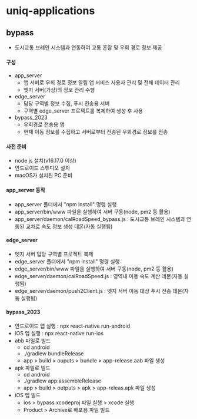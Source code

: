 # uniq-applications

## bypass

- 도시교통 브레인 시스템과 연동하여 교통 혼잡 및 우회 경로 정보 제공

#### 구성

- app_server
  - 앱 서버로 우회 경로 정보 알림 앱 서비스 사용자 관리 및 전체 데이터 관리
  - 엣지 서버(가상)의 정보 관리 수행
- edge_server
  - 담당 구역별 정보 수집, 푸시 전송용 서버
  - 구역별 edge_server 프로젝트를 복제하여 생성 후 사용
- bypass_2023
  - 우회경로 전송용 앱
  - 현재 이동 정보를 수집하고 서버로부터 전송된 우회경로 정보를 전송

#### 사전 준비

- node js 설치(v16.17.0 이상)
- 안드로이드 스튜디오 설치
- macOS가 설치된 PC 준비

#### app_server 동작

- app_server 폴더에서 "npm install" 명령 실행
- app_server/bin/www 파일을 실행하여 서버 구동(node, pm2 등 활용)
- app_server/daemon/calRoadSpeed_bypass.js : 도시교통 브레인 시스템과 연동된 교차로 속도 정보 생성 데몬(자동 실행됨)

#### edge_server

- 엣지 서버 답당 구역별 프로젝트 복제
- edge_server 폴더에서 "npm install" 명령 실행
- edge_server/bin/www 파일을 실행하여 서버 구동(node, pm2 등 활용)
- edge_server/daemon/calRoadSpeed.js : 영역내 이동 속도 계산 데몬(자동 실행됨)
- edge_server/daemon/push2Client.js : 엣지 서버 이동 대상 푸시 전송 데몬(자동 실행됨)

#### bypass_2023

- 안드로이드 앱 실행 : npx react-native run-android
- iOS 앱 실행 : npx react-native run-ios
- abb 파일로 빌드
  - cd android
  - ./gradlew bundleRelease
  - app > build > ouputs > bundle > app-release.aab 파일 생성
- apk 파일로 빌드
  - cd android
  - ./gradlew app:assembleRelease
  - app > build > outputs > apk > app-releas.apk 파일 생성
- iOS 앱 빌드
  - ios > bypass.xcodeproj 파일 실행 > xcode 실행
  - Product > Archive로 배포용 파일 빌드
